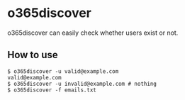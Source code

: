 # o365discover

o365discover can easily check whether users exist or not.

## How to use

```
$ o365discover -u valid@example.com
valid@example.com
$ o365discover -u invalid@example.com # nothing
$ o365discover -f emails.txt
```
